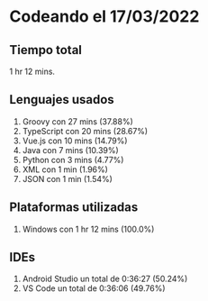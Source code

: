 # Codeando el 17/03/2022

## Tiempo total
1 hr 12 mins.

## Lenguajes usados
1. Groovy con 27 mins (37.88%)
1. TypeScript con 20 mins (28.67%)
1. Vue.js con 10 mins (14.79%)
1. Java con 7 mins (10.39%)
1. Python con 3 mins (4.77%)
1. XML con 1 min (1.96%)
1. JSON con 1 min (1.54%)

## Plataformas utilizadas
1. Windows con 1 hr 12 mins (100.0%)

## IDEs
1. Android Studio un total de 0:36:27 (50.24%)
1. VS Code un total de 0:36:06 (49.76%)
